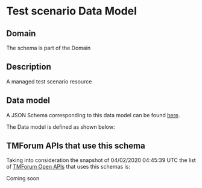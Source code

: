 # Test scenario Data Model

## Domain

The  schema is part of the  Domain

## Description

A managed test scenario resource

## Data model

A JSON Schema corresponding to this data model can be found
[here](https://github.com/tmforum-rand/schemas/blob/candidates/Common/TestScenario.schema.json).

The Data model is defined as shown below:




## TMForum APIs that use this schema

Taking into consideration the snapshot of 04/02/2020 04:45:39 UTC the list of [TMForum Open APIs](https://www.tmforum.org/open-apis/) that uses this schemas is:

Coming soon